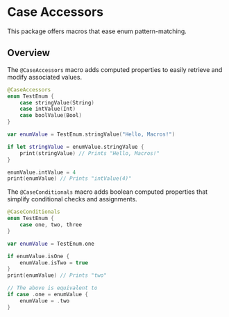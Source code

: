 # Case Accessors

This package offers macros that ease enum pattern-matching.

## Overview

The `@CaseAccessors` macro adds computed properties to easily retrieve and modify associated values.

```swift
@CaseAccessors 
enum TestEnum {
	case stringValue(String)
	case intValue(Int)
	case boolValue(Bool)
}

var enumValue = TestEnum.stringValue("Hello, Macros!")

if let stringValue = enumValue.stringValue {
	print(stringValue) // Prints "Hello, Macros!"
}

enumValue.intValue = 4
print(enumValue) // Prints "intValue(4)"
```

The `@CaseConditionals` macro adds boolean computed properties that simplify conditional checks and assignments.

```swift
@CaseConditionals 
enum TestEnum {
	case one, two, three
}

var enumValue = TestEnum.one

if enumValue.isOne {
	enumValue.isTwo = true
}
print(enumValue) // Prints "two"

// The above is equivalent to
if case .one = enumValue {
	enumValue = .two
}
```
